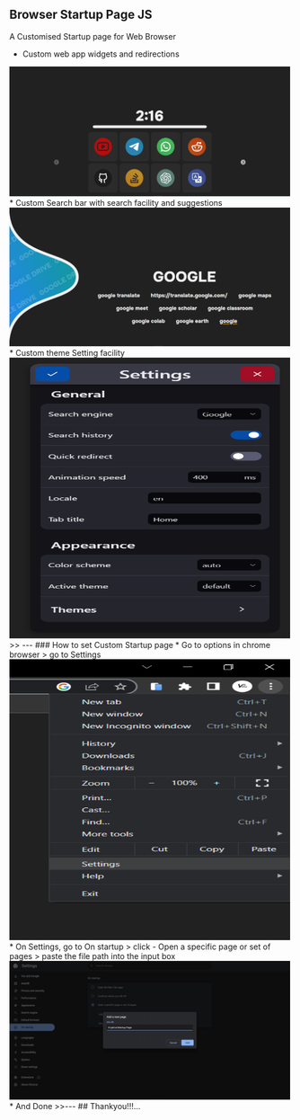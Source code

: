 ## Browser Startup Page JS
 A Customised Startup page for Web Browser

 * Custom web app widgets and redirections

<img src="image/README/1683363163720.png" alt="image" width="500">
 * Custom Search bar with search facility and suggestions
 
<img src="image/README/1683363172326.png" alt="image" width="500">
 * Custom theme Setting facility

<img src="image/README/1683363181862.png" alt="image" width="500" height="500">
 >> ---
 ### How to set Custom Startup page
 * Go to options in chrome browser > go to Settings
 <img src="image/README/1683363200969.png" alt="image" width="500" height="500">
 * On Settings, go to On startup > click - Open a specific page or set of pages > paste the file path into the input box
 <img src="image/README/1683363391767.png" alt="image" width="500">
 * And Done
   >>---
   ## Thankyou!!!...
